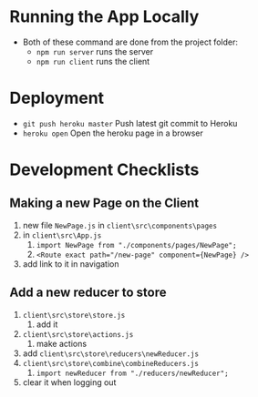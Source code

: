 # Running the App Locally

-  Both of these command are done from the project folder:
   -  `npm run server` runs the server
   -  `npm run client` runs the client

# Deployment

-  `git push heroku master` Push latest git commit to Heroku
-  `heroku open` Open the heroku page in a browser

# Development Checklists

## Making a new Page on the Client

1. new file `NewPage.js` in `client\src\components\pages`
2. in `client\src\App.js`
   1. `import NewPage from "./components/pages/NewPage";`
   2. `<Route exact path="/new-page" component={NewPage} />`
3. add link to it in navigation

## Add a new reducer to store

1. `client\src\store\store.js`
   1. add it
2. `client\src\store\actions.js`
   1. make actions
3. add `client\src\store\reducers\newReducer.js`
4. `client\src\store\combine\combineReducers.js`
   1. `import newReducer from "./reducers/newReducer";`
5. clear it when logging out
